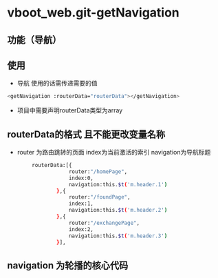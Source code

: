# vboot_web.git-getNavigation #


## 功能（导航）

## 使用
* 导航 使用的话需传递需要的值 
```bash
<getNavigation :routerData="routerData"></getNavigation>         
```
* 项目中需要声明routerData类型为array
## routerData的格式 且不能更改变量名称
* router 为路由跳转的页面  index为当前激活的索引 navigation为导航标题   
```bash
		routerData:[{
					router:"/homePage",
					index:0,
					navigation:this.$t('m.header.1')
				},{
					router:"/foundPage",
					index:1,
					navigation:this.$t('m.header.2')
				},{
					router:"/exchangePage",
					index:2,
					navigation:this.$t('m.header.3')
				}],        
```
## navigation 为轮播的核心代码  











